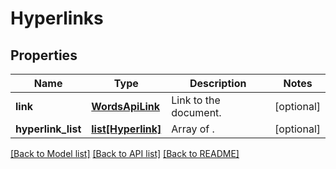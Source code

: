 # Hyperlinks

## Properties
Name | Type | Description | Notes
------------ | ------------- | ------------- | -------------
**link** | [**WordsApiLink**](WordsApiLink.md) | Link to the document. | [optional] 
**hyperlink_list** | [**list[Hyperlink]**](Hyperlink.md) | Array of . | [optional] 

[[Back to Model list]](../README.md#documentation-for-models) [[Back to API list]](../README.md#documentation-for-api-endpoints) [[Back to README]](../README.md)


